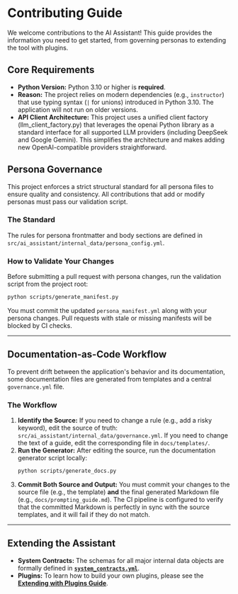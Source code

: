 # Contributing Guide

We welcome contributions to the AI Assistant! This guide provides the information you need to get started, from governing personas to extending the tool with plugins.

## Core Requirements

-   **Python Version:** Python 3.10 or higher is **required**.
-   **Reason:** The project relies on modern dependencies (e.g., `instructor`) that use typing syntax (`|` for unions) introduced in Python 3.10. The application will not run on older versions.
-   **API Client Architecture:** This project uses a unified client factory (llm_client_factory.py) that leverages the openai Python library as a standard interface for all supported LLM providers (including DeepSeek and Google Gemini). This simplifies the architecture and makes adding new OpenAI-compatible providers straightforward.

## Persona Governance

This project enforces a strict structural standard for all persona files to ensure quality and consistency. All contributions that add or modify personas must pass our validation script.

### The Standard
The rules for persona frontmatter and body sections are defined in `src/ai_assistant/internal_data/persona_config.yml`.

### How to Validate Your Changes
Before submitting a pull request with persona changes, run the validation script from the project root:
```bash
python scripts/generate_manifest.py
```
You must commit the updated `persona_manifest.yml` along with your persona changes. Pull requests with stale or missing manifests will be blocked by CI checks.

---

## Documentation-as-Code Workflow

To prevent drift between the application's behavior and its documentation, some documentation files are generated from templates and a central `governance.yml` file.

### The Workflow
1.  **Identify the Source:** If you need to change a rule (e.g., add a risky keyword), edit the source of truth: `src/ai_assistant/internal_data/governance.yml`. If you need to change the text of a guide, edit the corresponding file in `docs/templates/`.
2.  **Run the Generator:** After editing the source, run the documentation generator script locally:
    ```bash
    python scripts/generate_docs.py
    ```
3.  **Commit Both Source and Output:** You must commit your changes to the source file (e.g., the template) **and** the final generated Markdown file (e.g., `docs/prompting_guide.md`). The CI pipeline is configured to verify that the committed Markdown is perfectly in sync with the source templates, and it will fail if they do not match.

---

## Extending the Assistant

-   **System Contracts:** The schemas for all major internal data objects are formally defined in **[`system_contracts.yml`](./system_contracts.yml)**.
-   **Plugins:** To learn how to build your own plugins, please see the **[Extending with Plugins Guide](./plugins.md)**.
